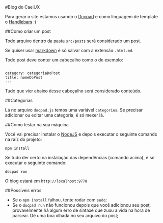 #Blog do CaelUX

Para gerar o site estamos usando o [Docpad](http://docpad.org/) e como linguagem de template o [Handlebars](http://handlebarsjs.com/) :)

##Como criar um post

Todo arquivo dentro da pasta ```src/posts``` será considerado um post.

Se quiser usar [markdown](https://guides.github.com/features/mastering-markdown/) é só salvar com a extensão ```.html.md```.

Todo post deve conter um cabeçalho como o do exemplo:
```
---
category: categoriaDoPost
title: nomeDoPost
---
```
Tudo que vier abaixo desse cabeçalho será considerado conteúdo.

##Categorias

Lá no arquivo ```docpad.js``` temos uma variável ```categories```. Se precisar adicionar ou editar uma categoria, é só mexer lá.

##Como testar na sua máquina

Você vai precisar instalar o [NodeJS](http://nodejs.org/) e depois executar o seguinte comando na raíz do projeto:
```
npm install
```

Se tudo der certo na instalação das dependências (comando acima), é só executar o seguinte comando:
```
docpad run
```

O blog estará em ```http://localhost:9778```

##Possíveis erros
- Se o ```npm install``` falhou, tente rodar com ```sudo```;
- Se o ```docpad run``` não funcionou depois que você adicionou seu post, provavelmente há algum erro de sintaxe que zuou a vida na hora de parsear. Dê uma boa olhada no seu arquivo do post;
